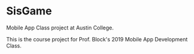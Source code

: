 # SisGame
Mobile App Class project at Austin College. 


This is the course project for Prof. Block's 2019 Mobile App Development Class. 
